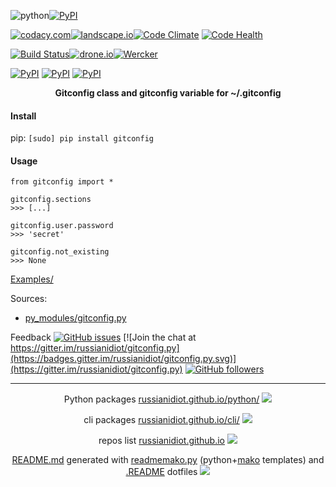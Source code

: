 ![python](https://img.shields.io/badge/language-python-blue.svg)[![PyPI](https://img.shields.io/pypi/pyversions/gitconfig.svg)](https://pypi.python.org/pypi/gitconfig)

[![codacy.com](https://img.shields.io/codacy/49fed644fc554455896509e21bce35a2.svg)](https://www.codacy.com/app/russianidiot-github/gitconfig-py/dashboard)[![landscape.io](https://landscape.io/github/russianidiot/gitconfig.py/master/landscape.svg?style=flat)](https://landscape.io/github/russianidiot/gitconfig.py/master)[![Code Climate](https://img.shields.io/codeclimate/github/russianidiot/gitconfig.py.svg)](https://codeclimate.com/github/russianidiot/gitconfig.py)
[![Code Health](https://scrutinizer-ci.com/g/russianidiot/gitconfig.py/badges/quality-score.png?b=master)](https://scrutinizer-ci.com/g/russianidiot/gitconfig.py)

[![Build Status](https://travis-ci.org/russianidiot/gitconfig.py.svg?branch=master)](https://travis-ci.org/russianidiot/gitconfig.py)[![drone.io](https://drone.io/github.com/russianidiot/gitconfig.py/status.png)](https://drone.io/github.com/russianidiot/gitconfig.py)[![Wercker](https://img.shields.io/wercker/ci/russianidiot/gitconfig.py.svg)](https://app.wercker.com/#applications/None/)

[![PyPI](https://img.shields.io/pypi/v/gitconfig.svg)](https://pypi.python.org/pypi/gitconfig)
[![PyPI](https://img.shields.io/pypi/dm/gitconfig.svg)](https://pypi.python.org/pypi/gitconfig)
[![PyPI](https://img.shields.io/pypi/dd/gitconfig.svg)](https://pypi.python.org/pypi/gitconfig)

<p align="center">
	<b>Gitconfig class and gitconfig variable for ~/.gitconfig</b>
</p>

#### Install

pip: 
`[sudo] pip install gitconfig`

#### Usage

```
from gitconfig import *

gitconfig.sections
>>> [...]

gitconfig.user.password
>>> 'secret'

gitconfig.not_existing
>>> None
```

[Examples/](https://github.com/russianidiot/gitconfig.py/tree/master/Examples)

Sources:
*	[py_modules/gitconfig.py](https://github.com/russianidiot/gitconfig.py/blob/master/py_modules/gitconfig.py)

Feedback
[![GitHub issues](https://img.shields.io/github/issues/russianidiot/gitconfig.py.svg)](https://github.com/russianidiot/gitconfig.py/issues)
[![Join the chat at https://gitter.im/russianidiot/gitconfig.py](https://badges.gitter.im/russianidiot/gitconfig.py.svg)](https://gitter.im/russianidiot/gitconfig.py)
[![GitHub followers](https://img.shields.io/github/followers/russianidiot.svg?style=social&label=Follow)](https://github.com/russianidiot)

* * *

<p align="center">
	Python packages <a href="http://russianidiot.github.io/python/">russianidiot.github.io/python/</a>
	<img src="http://russianidiot.github.io/images/python/16.png" />
</p>
<p align="center">
	cli packages <a href="http://russianidiot.github.io/python/">russianidiot.github.io/cli/</a>
<img src="http://russianidiot.github.io/images/cli/16.png" />
</p>

<p align="center">
	repos list <a href="http://russianidiot.github.io/">russianidiot.github.io</a> <img src="http://russianidiot.github.io/images/star/16.png" />
</p>

<p align="center">
	<a href="https://raw.githubusercontent.com/russianidiot/gitconfig.py/master/README.md">README.md</a> generated with <a href="https://github.com/russianidiot/readme-mako.py">readmemako.py</a> (python+<a href="http://www.makotemplates.org/">mako</a> templates) and <a href="https://github.com/russianidiot-dotfiles/.README">.README</a> dotfiles 
<img src="http://russianidiot.github.io/images/book/16.png">
</p>
